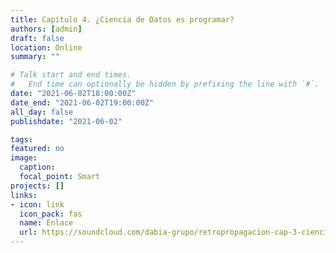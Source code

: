 ```yaml
---
title: Capítulo 4. ¿Ciencia de Datos es programar?
authors: [admin]
draft: false
location: Online
summary: ""

# Talk start and end times.
#   End time can optionally be hidden by prefixing the line with `#`.
date: "2021-06-02T18:00:00Z"
date_end: "2021-06-02T19:00:00Z"
all_day: false
publishdate: "2021-06-02"

tags:
featured: no
image:
  caption:
  focal_point: Smart
projects: []
links:
- icon: link
  icon_pack: fas
  name: Enlace
  url: https://soundcloud.com/dabia-grupo/retropropagacion-cap-3-ciencia-de-datos-es-programar
---
```


 
